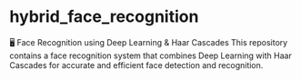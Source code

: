 # hybrid_face_recognition
🖥️ Face Recognition using Deep Learning &amp; Haar Cascades This repository contains a face recognition system that combines Deep Learning with Haar Cascades for accurate and efficient face detection and recognition.
